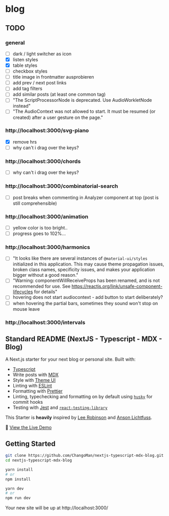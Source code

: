 # blog

## TODO

### general

- [ ] dark / light switcher as icon
- [x] listen styles
- [x] table styles
- [ ] checkbox styles
- [ ] title image in frontmatter ausprobieren
- [ ] add prev / next post links
- [ ] add tag filters
- [ ] add similar posts (at least one common tag)
- [ ] "The ScriptProcessorNode is deprecated. Use AudioWorkletNode instead"
- [ ] "The AudioContext was not allowed to start. It must be resumed (or created) after a user gesture on the page."

### http://localhost:3000/svg-piano

- [x] remove hrs
- [ ] why can't i drag over the keys?

### http://localhost:3000/chords

- [ ] why can't i drag over the keys?

### http://localhost:3000/combinatorial-search

- [ ] post breaks when commenting in Analyzer component at top (post is still comprehensible)

### http://localhost:3000/animation

- [ ] yellow color is too bright..
- [ ] progress goes to 102%...

### http://localhost:3000/harmonics

- [ ] "It looks like there are several instances of `@material-ui/styles` initialized in this application.
This may cause theme propagation issues, broken class names, specificity issues, and makes your application bigger without a good reason."
- [ ] "Warning: componentWillReceiveProps has been renamed, and is not recommended for use. See https://reactjs.org/link/unsafe-component-lifecycles for details"
- [ ] hovering does not start audiocontext - add button to start deliberately?
- [ ] when hovering the partial bars, sometimes they sound won't stop on mouse leave

### http://localhost:3000/intervals



## Standard README (NextJS - Typescript - MDX - Blog)

A Next.js starter for your next blog or personal site. Built with:

- [Typescript](https://www.typescriptlang.org/)
- Write posts with [MDX](https://mdxjs.com/)
- Style with [Theme UI](https://theme-ui.com/)
- Linting with [ESLint](https://eslint.org/)
- Formatting with [Prettier](https://prettier.io/)
- Linting, typechecking and formatting on by default using [`husky`](https://github.com/typicode/husky) for commit hooks
- Testing with [Jest](https://jestjs.io/) and [`react-testing-library`](https://testing-library.com/docs/react-testing-library/intro)

This Starter is **heavily** inspired by [Lee Robinson](https://github.com/leerob/leerob.io) and [Anson Lichtfuss](https://github.com/ansonlichtfuss/website).

👀 [View the Live Demo](https://nextjs-typescript-mdx-blog.vercel.app/)

## Getting Started

```bash
git clone https://github.com/ChangoMan/nextjs-typescript-mdx-blog.git
cd nextjs-typescript-mdx-blog

yarn install
# or
npm install

yarn dev
# or
npm run dev
```

Your new site will be up at http://localhost:3000/
